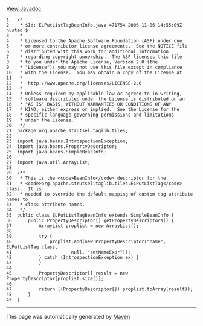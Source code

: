 [View Javadoc](../../../../../../apidocs/org/apache/strutsel/taglib/tiles/ELPutListTagBeanInfo.html.md)


    1   /*
    2    * $Id: ELPutListTagBeanInfo.java 471754 2006-11-06 14:55:09Z husted $
    3    *
    4    * Licensed to the Apache Software Foundation (ASF) under one
    5    * or more contributor license agreements.  See the NOTICE file
    6    * distributed with this work for additional information
    7    * regarding copyright ownership.  The ASF licenses this file
    8    * to you under the Apache License, Version 2.0 (the
    9    * "License"); you may not use this file except in compliance
    10   * with the License.  You may obtain a copy of the License at
    11   *
    12   *  http://www.apache.org/licenses/LICENSE-2.0
    13   *
    14   * Unless required by applicable law or agreed to in writing,
    15   * software distributed under the License is distributed on an
    16   * "AS IS" BASIS, WITHOUT WARRANTIES OR CONDITIONS OF ANY
    17   * KIND, either express or implied.  See the License for the
    18   * specific language governing permissions and limitations
    19   * under the License.
    20   */
    21  package org.apache.strutsel.taglib.tiles;
    22  
    23  import java.beans.IntrospectionException;
    24  import java.beans.PropertyDescriptor;
    25  import java.beans.SimpleBeanInfo;
    26  
    27  import java.util.ArrayList;
    28  
    29  /**
    30   * This is the <code>BeanInfo</code> descriptor for the
    31   * <code>org.apache.strutsel.taglib.tiles.ELPutListTag</code> class.  It is
    32   * needed to override the default mapping of custom tag attribute names to
    33   * class attribute names.
    34   */
    35  public class ELPutListTagBeanInfo extends SimpleBeanInfo {
    36      public PropertyDescriptor[] getPropertyDescriptors() {
    37          ArrayList proplist = new ArrayList();
    38  
    39          try {
    40              proplist.add(new PropertyDescriptor("name", ELPutListTag.class,
    41                      null, "setNameExpr"));
    42          } catch (IntrospectionException ex) {
    43          }
    44  
    45          PropertyDescriptor[] result = new PropertyDescriptor[proplist.size()];
    46  
    47          return ((PropertyDescriptor[]) proplist.toArray(result));
    48      }
    49  }

------------------------------------------------------------------------

This page was automatically generated by [Maven](http://maven.apache.org/)
